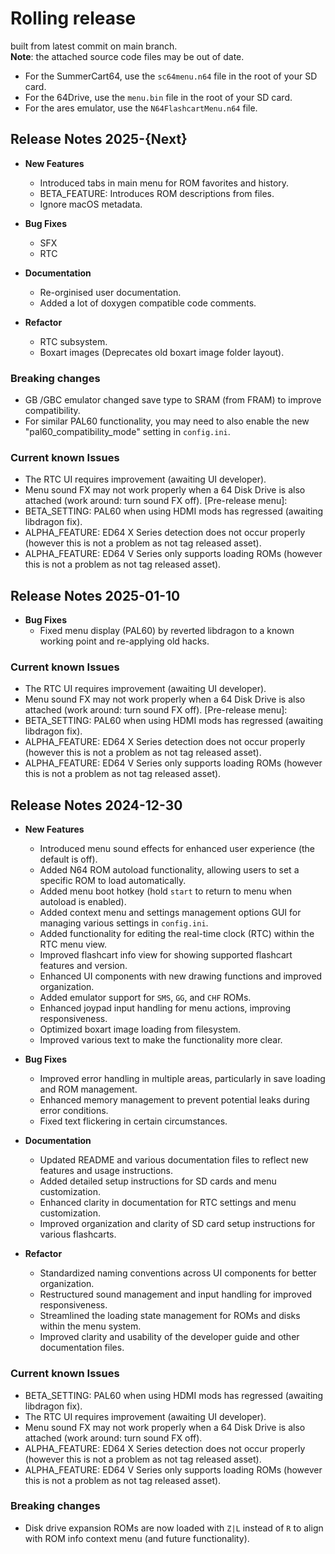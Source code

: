 # Rolling release
built from latest commit on main branch.  
**Note**: the attached source code files may be out of date.

- For the SummerCart64, use the `sc64menu.n64` file in the root of your SD card.
- For the 64Drive, use the `menu.bin` file in the root of your SD card.
- For the ares emulator, use the `N64FlashcartMenu.n64` file.

## Release Notes 2025-{Next}

- **New Features**
	- Introduced tabs in main menu for ROM favorites and history.
	- BETA_FEATURE: Introduces ROM descriptions from files.
	- Ignore macOS metadata.


- **Bug Fixes**
	- SFX
	- RTC


- **Documentation**
	- Re-orginised user documentation.
	- Added a lot of doxygen compatible code comments.


- **Refactor**
	- RTC subsystem.
	- Boxart images (Deprecates old boxart image folder layout).

### Breaking changes
* GB /GBC emulator changed save type to SRAM (from FRAM) to improve compatibility.
* For similar PAL60 functionality, you may need to also enable the new "pal60_compatibility_mode" setting in `config.ini`.


### Current known Issues
* The RTC UI requires improvement (awaiting UI developer).
* Menu sound FX may not work properly when a 64 Disk Drive is also attached (work around: turn sound FX off).
[Pre-release menu]:
* BETA_SETTING: PAL60 when using HDMI mods has regressed (awaiting libdragon fix).
* ALPHA_FEATURE: ED64 X Series detection does not occur properly (however this is not a problem as not tag released asset).
* ALPHA_FEATURE: ED64 V Series only supports loading ROMs (however this is not a problem as not tag released asset).


## Release Notes 2025-01-10

- **Bug Fixes**
	- Fixed menu display (PAL60) by reverted libdragon to a known working point and re-applying old hacks.

### Current known Issues
* The RTC UI requires improvement (awaiting UI developer).
* Menu sound FX may not work properly when a 64 Disk Drive is also attached (work around: turn sound FX off).
[Pre-release menu]:
* BETA_SETTING: PAL60 when using HDMI mods has regressed (awaiting libdragon fix).
* ALPHA_FEATURE: ED64 X Series detection does not occur properly (however this is not a problem as not tag released asset).
* ALPHA_FEATURE: ED64 V Series only supports loading ROMs (however this is not a problem as not tag released asset).


## Release Notes 2024-12-30

- **New Features**
	- Introduced menu sound effects for enhanced user experience (the default is off).
	- Added N64 ROM autoload functionality, allowing users to set a specific ROM to load automatically.
	- Added menu boot hotkey (hold `start` to return to menu when autoload is enabled).
	- Added context menu and settings management options GUI for managing various settings in `config.ini`.
	- Added functionality for editing the real-time clock (RTC) within the RTC menu view.
	- Improved flashcart info view for showing supported flashcart features and version.
	- Enhanced UI components with new drawing functions and improved organization.
	- Added emulator support for `SMS`, `GG`, and `CHF` ROMs.
	- Enhanced joypad input handling for menu actions, improving responsiveness.
	- Optimized boxart image loading from filesystem.
	- Improved various text to make the functionality more clear.

- **Bug Fixes**
	- Improved error handling in multiple areas, particularly in save loading and ROM management.
	- Enhanced memory management to prevent potential leaks during error conditions.
	- Fixed text flickering in certain circumstances.

- **Documentation**
	- Updated README and various documentation files to reflect new features and usage instructions.
	- Added detailed setup instructions for SD cards and menu customization.
	- Enhanced clarity in documentation for RTC settings and menu customization.
	- Improved organization and clarity of SD card setup instructions for various flashcarts.

- **Refactor**
	- Standardized naming conventions across UI components for better organization.
	- Restructured sound management and input handling for improved responsiveness.
	- Streamlined the loading state management for ROMs and disks within the menu system.
	- Improved clarity and usability of the developer guide and other documentation files.

### Current known Issues
* BETA_SETTING: PAL60 when using HDMI mods has regressed (awaiting libdragon fix).
* The RTC UI requires improvement (awaiting UI developer).
* Menu sound FX may not work properly when a 64 Disk Drive is also attached (work around: turn sound FX off).
* ALPHA_FEATURE: ED64 X Series detection does not occur properly (however this is not a problem as not tag released asset).
* ALPHA_FEATURE: ED64 V Series only supports loading ROMs (however this is not a problem as not tag released asset).

### Breaking changes
* Disk drive expansion ROMs are now loaded with `Z|L` instead of `R` to align with ROM info context menu (and future functionality).
